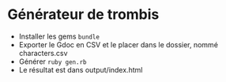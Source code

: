 Générateur de trombis
=====================

- Installer les gems ```bundle```
- Exporter le Gdoc en CSV et le placer dans le dossier, nommé characters.csv
- Générer ```ruby gen.rb```
- Le résultat est dans output/index.html
